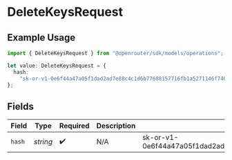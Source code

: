 # DeleteKeysRequest

## Example Usage

```typescript
import { DeleteKeysRequest } from "@openrouter/sdk/models/operations";

let value: DeleteKeysRequest = {
  hash:
    "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",
};
```

## Fields

| Field                                                                     | Type                                                                      | Required                                                                  | Description                                                               | Example                                                                   |
| ------------------------------------------------------------------------- | ------------------------------------------------------------------------- | ------------------------------------------------------------------------- | ------------------------------------------------------------------------- | ------------------------------------------------------------------------- |
| `hash`                                                                    | *string*                                                                  | :heavy_check_mark:                                                        | N/A                                                                       | 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 |